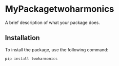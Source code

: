 # MyPackagetwoharmonics

A brief description of what your package does.

## Installation

To install the package, use the following command:

```bash
pip install twoharmonics
